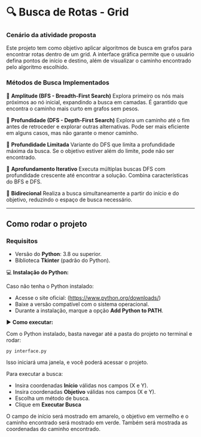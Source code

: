 # 🔍 Busca de Rotas - Grid

### Cenário da atividade proposta

Este projeto tem como objetivo aplicar algoritmos de busca em grafos para encontrar rotas dentro de um grid. A interface gráfica permite que o usuário defina pontos de início e destino, além de visualizar o caminho encontrado pelo algoritmo escolhido.

### Métodos de Busca Implementados

🔹 **Amplitude (BFS - Breadth-First Search)**
Explora primeiro os nós mais próximos ao nó inicial, expandindo a busca em camadas. É garantido que encontra o caminho mais curto em grafos sem pesos.

🔹 **Profundidade (DFS - Depth-First Search)**
Explora um caminho até o fim antes de retroceder e explorar outras alternativas. Pode ser mais eficiente em alguns casos, mas não garante o menor caminho.

🔹 **Profundidade Limitada**
Variante do DFS que limita a profundidade máxima da busca. Se o objetivo estiver além do limite, pode não ser encontrado.

🔹 **Aprofundamento Iterativo**
Executa múltiplas buscas DFS com profundidade crescente até encontrar a solução. Combina características do BFS e DFS.

🔹 **Bidirecional**
Realiza a busca simultaneamente a partir do início e do objetivo, reduzindo o espaço de busca necessário.

---

## Como rodar o projeto

### Requisitos

- Versão do **Python**: 3.8 ou superior.
- Biblioteca **Tkinter** (padrão do Python).

💻 **Instalação do Python:**

Caso não tenha o Python instalado:
- Acesse o site oficial: (https://www.python.org/downloads/)
- Baixe a versão compatível com o sistema operacional.
- Durante a instalação, marque a opção **Add Python to PATH**.

▶️ **Como executar:**

Com o Python instalado, basta navegar até a pasta do projeto no terminal e rodar:
```
py interface.py
```
Isso iniciará uma janela, e você poderá acessar o projeto.

Para executar a busca:
- Insira coordenadas **Início** válidas nos campos (X e Y).
- Insira coordenadas **Objetivo** válidas nos campos (X e Y).
- Escolha um método de busca.
- Clique em **Executar Busca**

O campo de início será mostrado em amarelo, o objetivo em vermelho e o caminho encontrado será mostrado em verde. Também será mostrada as coordenadas do caminho encontrado.
